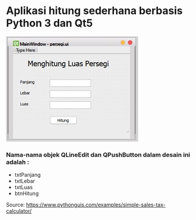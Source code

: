 # Aplikasi hitung sederhana berbasis Python 3 dan Qt5

![gambar1](https://github.com/freddywicaksono/pyqt5_hitung_luas_persegi/blob/main/images/desain_persegi.JPG)

### Nama-nama objek QLineEdit dan QPushButton dalam desain ini adalah :

* txtPanjang
* txtLebar
* txtLuas
* btnHitung


Source:
https://www.pythonguis.com/examples/simple-sales-tax-calculator/
